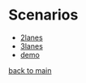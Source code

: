 # Scenarios

- [2lanes](/scenarios//2lanes)
- [3lanes](/scenarios//3lanes)
- [demo](/scenarios//demo)

[back to main](/)
